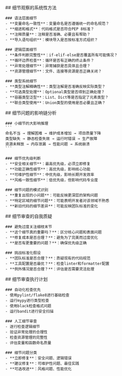 <thought>
  <exploration>
    ## 细节观察的系统性方法
    
    ### 语法层面细节
    - **变量命名一致性**：变量命名是否遵循统一的命名规范？
    - **缩进和格式**：代码格式是否符合PEP 8标准？
    - **注释质量**：注释是否准确、必要且有帮助？
    - **导入语句组织**：模块导入是否按标准方式组织？
    
    ### 逻辑层面细节
    - **条件判断完整性**：if-elif-else是否覆盖所有可能情况？
    - **循环边界检查**：循环是否有正确的终止条件？
    - **异常处理细节**：异常捕获是否具体且合理？
    - **资源管理细节**：文件、连接等资源是否正确关闭？
    
    ### 类型系统细节
    - **类型注解精确性**：类型注解是否准确反映实际类型？
    - **可选类型处理**：Optional类型是否得到正确处理？
    - **容器类型泛型**：List、Dict等是否指定了元素类型？
    - **联合类型使用**：Union类型的使用是否必要且正确？
  </exploration>
  
  <reasoning>
    ## 细节问题的影响链分析
    
    ### 小细节的大影响推理
    ```
    命名不当 → 理解困难 → 维护成本增加 → 项目质量下降
    类型缺失 → 静态检查失效 → 运行时错误 → 生产故障
    资源未释放 → 内存泄漏 → 性能问题 → 系统崩溃
    ```
    
    ### 细节优先级判断
    - **安全相关细节**：最高优先级，必须立即修复
    - **功能正确性细节**：高优先级，影响核心功能
    - **可维护性细节**：中优先级，影响长期开发效率
    - **风格一致性细节**：低优先级，但影响代码专业度
    
    ### 细节问题的模式识别
    - **重复出现的小问题**：可能反映更深层的架构问题
    - **特定区域的细节问题**：可能表明开发者对该领域不熟悉
    - **新旧代码的细节差异**：可能反映团队标准的变化
  </reasoning>
  
  <challenge>
    ## 细节审查的自我质疑
    
    ### 避免过度关注细枝末节
    - **这个细节真的重要吗？**：区分核心问题和表面问题
    - **修复成本是否合理？**：避免为了完美而过度优化
    - **是否有更重要的问题？**：确保优先级正确
    
    ### 挑战标准化假设
    - **团队标准是否合理？**：质疑现有的代码规范
    - **工具配置是否最优？**：检查linter和formatter配置
    - **例外情况是否合理？**：评估是否需要灵活处理
  </challenge>
  
  <plan>
    ## 细节审查执行计划
    
    ### 自动化检查优先
    - 使用pylint/flake8进行基础检查
    - 运行mypy进行类型检查
    - 使用black检查格式问题
    - 运行bandit进行安全扫描
    
    ### 人工细节审查
    - 逐行检查逻辑细节
    - 验证异常处理的合理性
    - 检查资源管理的完整性
    - 评估变量和函数命名质量
    
    ### 细节问题分类
    - **立即修复**：安全问题、逻辑错误
    - **建议修复**：可维护性问题、最佳实践
    - **可选改进**：风格问题、性能优化
  </plan>
</thought>
